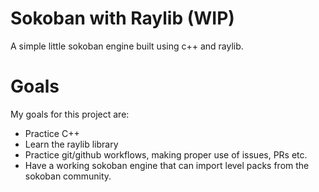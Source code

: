# Sokoban with Raylib (WIP)

A simple little sokoban engine built using c++ and raylib.

# Goals

My goals for this project are:

- Practice C++
- Learn the raylib library
- Practice git/github workflows, making proper use of issues, PRs etc.
- Have a working sokoban engine that can import level packs from the sokoban community.
